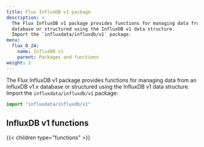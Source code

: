 ```yaml
---
title: Flux InfluxDB v1 package
description: >
  The Flux InfluxDB v1 package provides functions for managing data from an InfluxDB v1.x
  database or structured using the InfluxDB v1 data structure.
  Import the `influxdata/influxdb/v1` package.
menu:
  flux_0_24:
    name: InfluxDB v1
    parent: Packages and functions
weight: 2
---
```


The Flux InfluxDB v1 package provides functions for managing data from an InfluxDB v1.x
database or structured using the InfluxDB v1 data structure.
Import the `influxdata/influxdb/v1` package:

```js
import "influxdata/influxdb/v1"
```

## InfluxDB v1 functions
{{< children type="functions" >}}
